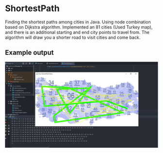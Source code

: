# ShortestPath
Finding the shortest paths among cities in Java. Using node combination based on Dijkstra algorithm.
Implemented an 81 cities (Used Turkey map), and there is an additional starting and end city points to travel from. The algorithm will draw you a shorter road to visit cities and come back.


## Example output
<img src="images/exampleOutput.PNG" alt="Example Output" Width="840"/>
